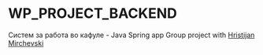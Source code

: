 # WP_PROJECT_BACKEND
Систем за работа во кафуле - Java Spring app
Group project with <a href="https://www.linkedin.com/in/hristijan-mirchevski-13b4351a7/" >Hristijan Mirchevski</a>
